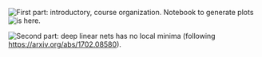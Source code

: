![First part](lecture_1/Intro): introductory, course organization. 
Notebook to generate plots ![is here](lecture_1/intro_lecture_supplementary.ipynb).

![Second part](lecture_1/Loss_landscape_part1): deep linear nets has no local minima (following https://arxiv.org/abs/1702.08580).
